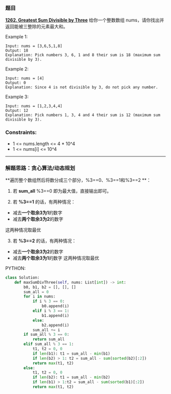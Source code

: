 ### 题目

 **[1262. Greatest Sum Divisible by Three](https://leetcode-cn.com/problems/greatest-sum-divisible-by-three/)** 
给你一个整数数组 nums，请你找出并返回能被三整除的元素最大和。

Example 1:
```
Input: nums = [3,6,5,1,8]
Output: 18
Explanation: Pick numbers 3, 6, 1 and 8 their sum is 18 (maximum sum divisible by 3).
```
Example 2:
```
Input: nums = [4]
Output: 0
Explanation: Since 4 is not divisible by 3, do not pick any number.

```
Example 3:
```
Input: nums = [1,2,3,4,4]
Output: 12
Explanation: Pick numbers 1, 3, 4 and 4 their sum is 12 (maximum sum divisible by 3).
```

### Constraints:

* 1 <= nums.length <= 4 * 10^4
* 1 <= nums[i] <= 10^4
---

### 解题思路：贪心算法/动态规划

**遍历整个数组然后将数分成三个部分，%3==0、%3==1和%3==2 **：

1) 若 **sum_all** %3==0 即为最大值，直接输出即可。

2) 若 **%3==1** 的话，有两种情况：
* 减去**一个取余3为1**的数字
* 减去**两个取余3为2**的数字

这两种情况取最优

3) 若 **%3==2** 的话，有两种情况：
* 减去**一个取余3为2**的数字
* 减去**两个取余3为1**的数字
这两种情况取最优

PYTHON:
```python
class Solution:
    def maxSumDivThree(self, nums: List[int]) -> int:
        b0, b1, b2 = [], [], []
        sum_all = 0
        for i in nums:
            if i % 3 == 0:
                b0.append(i)
            elif i % 3 == 1:
                b1.append(i)
            else:
                b2.append(i)
            sum_all += i
        if sum_all % 3 == 0:
            return sum_all
        elif sum_all % 3 == 1:
            t1, t2 = 0, 0
            if len(b1): t1 = sum_all - min(b1)
            if len(b2) > 1: t2 = sum_all - sum(sorted(b2)[:2])
            return max(t1, t2)
        else:
            t1, t2 = 0, 0
            if len(b2): t1 = sum_all - min(b2)
            if len(b1) > 1:t2 = sum_all - sum(sorted(b1)[:2])
            return max(t1, t2)

```
